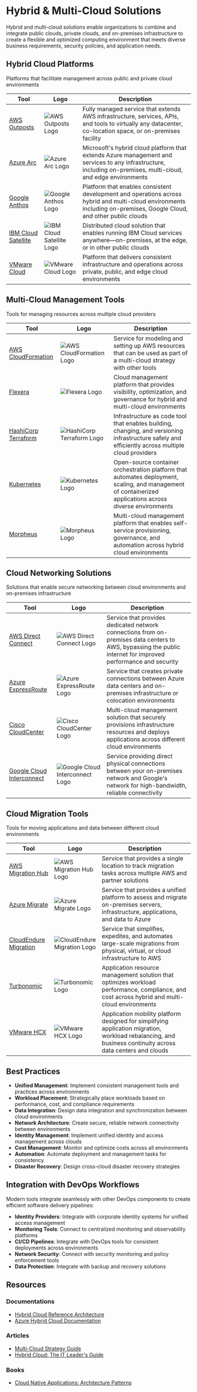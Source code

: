 # Hybrid & Multi-Cloud Solutions

Hybrid and multi-cloud solutions enable organizations to combine and integrate public clouds, private clouds, and on-premises infrastructure to create a flexible and optimized computing environment that meets diverse business requirements, security policies, and application needs.

## Hybrid Cloud Platforms

Platforms that facilitate management across public and private cloud environments

| Tool | Logo | Description |
|------|------|-------------|
| [AWS Outposts](https://aws.amazon.com/outposts/) | ![AWS Outposts Logo](/logos/cloud/hybrid-cloud/aws-outposts.png) | Fully managed service that extends AWS infrastructure, services, APIs, and tools to virtually any datacenter, co-location space, or on-premises facility |
| [Azure Arc](https://azure.microsoft.com/en-us/services/azure-arc/) | ![Azure Arc Logo](/logos/cloud/hybrid-cloud/azure-arc.png) | Microsoft's hybrid cloud platform that extends Azure management and services to any infrastructure, including on-premises, multi-cloud, and edge environments |
| [Google Anthos](https://cloud.google.com/anthos) | ![Google Anthos Logo](/logos/cloud/hybrid-cloud/google-anthos.png) | Platform that enables consistent development and operations across hybrid and multi-cloud environments including on-premises, Google Cloud, and other public clouds |
| [IBM Cloud Satellite](https://www.ibm.com/cloud/satellite) | ![IBM Cloud Satellite Logo](/logos/cloud/hybrid-cloud/ibm-cloud-satellite.png) | Distributed cloud solution that enables running IBM Cloud services anywhere—on-premises, at the edge, or in other public clouds |
| [VMware Cloud](https://www.vmware.com/cloud-solutions.html) | ![VMware Cloud Logo](/logos/cloud/hybrid-cloud/vmware-cloud.png) | Platform that delivers consistent infrastructure and operations across private, public, and edge cloud environments |

## Multi-Cloud Management Tools

Tools for managing resources across multiple cloud providers

| Tool | Logo | Description |
|------|------|-------------|
| [AWS CloudFormation](https://aws.amazon.com/cloudformation/) | ![AWS CloudFormation Logo](/logos/cloud/hybrid-cloud/cloudformation.png) | Service for modeling and setting up AWS resources that can be used as part of a multi-cloud strategy with other tools |
| [Flexera](https://www.flexera.com/) | ![Flexera Logo](/logos/cloud/hybrid-cloud/flexera.png) | Cloud management platform that provides visibility, optimization, and governance for hybrid and multi-cloud environments |
| [HashiCorp Terraform](https://www.terraform.io/) | ![HashiCorp Terraform Logo](/logos/cloud/hybrid-cloud/terraform.png) | Infrastructure as code tool that enables building, changing, and versioning infrastructure safely and efficiently across multiple cloud providers |
| [Kubernetes](https://kubernetes.io/) | ![Kubernetes Logo](/logos/cloud/hybrid-cloud/kubernetes.png) | Open-source container orchestration platform that automates deployment, scaling, and management of containerized applications across diverse environments |
| [Morpheus](https://www.morpheusdata.com/) | ![Morpheus Logo](/logos/cloud/hybrid-cloud/morpheus.png) | Multi-cloud management platform that enables self-service provisioning, governance, and automation across hybrid cloud environments |

## Cloud Networking Solutions

Solutions that enable secure networking between cloud environments and on-premises infrastructure

| Tool | Logo | Description |
|------|------|-------------|
| [AWS Direct Connect](https://aws.amazon.com/directconnect/) | ![AWS Direct Connect Logo](/logos/cloud/hybrid-cloud/aws-direct-connect.png) | Service that provides dedicated network connections from on-premises data centers to AWS, bypassing the public internet for improved performance and security |
| [Azure ExpressRoute](https://azure.microsoft.com/en-us/services/expressroute/) | ![Azure ExpressRoute Logo](/logos/cloud/hybrid-cloud/azure-expressroute.png) | Service that creates private connections between Azure data centers and on-premises infrastructure or colocation environments |
| [Cisco CloudCenter](https://www.cisco.com/c/en/us/products/cloud-systems-management/cloudcenter-suite/index.html) | ![Cisco CloudCenter Logo](/logos/cloud/hybrid-cloud/cisco-cloud-center.png) | Multi-cloud management solution that securely provisions infrastructure resources and deploys applications across different cloud environments |
| [Google Cloud Interconnect](https://cloud.google.com/network-connectivity/docs/interconnect) | ![Google Cloud Interconnect Logo](/logos/cloud/hybrid-cloud/google-cloud-interconnect.png) | Service providing direct physical connections between your on-premises network and Google's network for high-bandwidth, reliable connectivity |

## Cloud Migration Tools

Tools for moving applications and data between different cloud environments

| Tool | Logo | Description |
|------|------|-------------|
| [AWS Migration Hub](https://aws.amazon.com/migration-hub/) | ![AWS Migration Hub Logo](/logos/cloud/hybrid-cloud/aws-migration-hub.png) | Service that provides a single location to track migration tasks across multiple AWS and partner solutions |
| [Azure Migrate](https://azure.microsoft.com/en-us/services/azure-migrate/) | ![Azure Migrate Logo](/logos/cloud/hybrid-cloud/azure-migrate.png) | Service that provides a unified platform to assess and migrate on-premises servers, infrastructure, applications, and data to Azure |
| [CloudEndure Migration](https://aws.amazon.com/cloudendure-migration/) | ![CloudEndure Migration Logo](/logos/cloud/hybrid-cloud/cloud-endure.png) | Service that simplifies, expedites, and automates large-scale migrations from physical, virtual, or cloud infrastructure to AWS |
| [Turbonomic](https://www.turbonomic.com/) | ![Turbonomic Logo](/logos/cloud/hybrid-cloud/turbonomic.png) | Application resource management solution that optimizes workload performance, compliance, and cost across hybrid and multi-cloud environments |
| [VMware HCX](https://www.vmware.com/products/hcx.html) | ![VMware HCX Logo](/logos/cloud/hybrid-cloud/vmware-hcx.png) | Application mobility platform designed for simplifying application migration, workload rebalancing, and business continuity across data centers and clouds |


## Best Practices

- **Unified Management**: Implement consistent management tools and practices across environments
- **Workload Placement**: Strategically place workloads based on performance, cost, and compliance requirements
- **Data Integration**: Design data integration and synchronization between cloud environments
- **Network Architecture**: Create secure, reliable network connectivity between environments
- **Identity Management**: Implement unified identity and access management across clouds
- **Cost Management**: Monitor and optimize costs across all environments
- **Automation**: Automate deployment and management tasks for consistency
- **Disaster Recovery**: Design cross-cloud disaster recovery strategies

## Integration with DevOps Workflows

Modern tools integrate seamlessly with other DevOps components to create efficient software delivery pipelines:

- **Identity Providers**: Integrate with corporate identity systems for unified access management
- **Monitoring Tools**: Connect to centralized monitoring and observability platforms
- **CI/CD Pipelines**: Integrate with DevOps tools for consistent deployments across environments
- **Network Security**: Connect with security monitoring and policy enforcement tools
- **Data Protection**: Integrate with backup and recovery solutions

## Resources

### Documentations

- [Hybrid Cloud Reference Architecture](https://www.ibm.com/cloud/architecture/architectures/hybrid-cloud)
- [Azure Hybrid Cloud Documentation](https://docs.microsoft.com/en-us/azure/hybrid/)

### Articles

- [Multi-Cloud Strategy Guide](https://www.hashicorp.com/resources/a-practitioners-guide-to-multi-cloud-adoption)
- [Hybrid Cloud: The IT Leader's Guide](https://enterprisersproject.com/hybrid-cloud)

### Books

- [Cloud Native Applications: Architecture Patterns](https://www.oreilly.com/library/view/cloud-native-infrastructure/9781491984291/)

